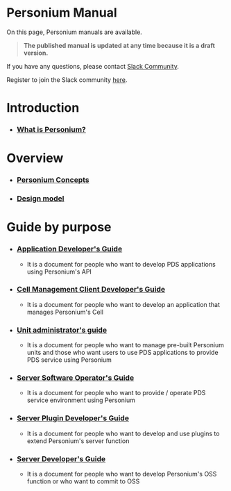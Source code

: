 #  Personium Manual

On this page, Personium manuals are available.

> __The published manual is updated at any time because it is a draft version.__

If you have any questions, please contact [Slack Community](https://personium-io.slack.com/).

Register to join the Slack community [here](https://goo.gl/forms/ODgVX6eMkRDtReLg1).

# Introduction

* ### [What is Personium?](https://personium.github.io/en/overview/001_Introduction.html)

# Overview

* ### [Personium Concepts](https://personium.github.io/en/user_guide/001_Personium_Concepts.html)

* ### [Design model](https://personium.github.io/en/user_guide/005_Model_construction.html)


# Guide by purpose

* ### [Application Developer's Guide](https://personium.github.io/en/app-developer/index.html)
  * It is a document for people who want to develop PDS applications using Personium's API

* ### [Cell Management Client Developer's Guide](https://personium.github.io/en/cell-client-developer/index.html)
  * It is a document for people who want to develop an application that manages Personium's Cell

* ### [Unit administrator's guide](https://personium.github.io/en/unit-administrator/index.html)
  * It is a document for people who want to manage pre-built Personium units and those who want users to use PDS applications to provide PDS service using Personium

* ### [Server Software Operator's Guide](https://personium.github.io/en/server-operator/index.html)
  * It is a document for people who want to provide / operate PDS service environment using Personium

* ### [Server Plugin Developer's Guide](https://personium.github.io/en/plugin-developer/index.html)
  * It is a document for people who want to develop and use plugins to extend Personium's server function

* ### [Server Developer's Guide](https://personium.github.io/en/software-developer/index.html)
  * It is a document for people who want to develop Personium's OSS function or who want to commit to OSS
